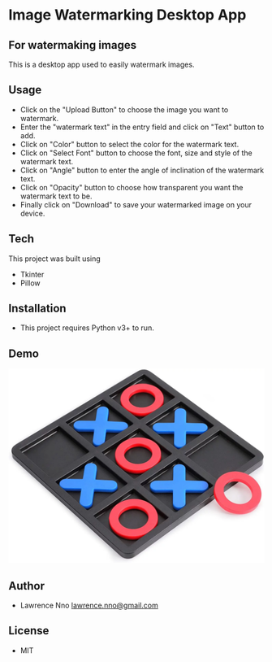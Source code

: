 # Image Watermarking Desktop App
## For watermaking images

This is a desktop app used to easily watermark images.

## Usage
 - Click on the "Upload Button" to choose the image you want to watermark.
 - Enter the "watermark text" in the entry field and click on "Text" button to add.
 - Click on "Color" button to select the color for the watermark text.
 - Click on "Select Font" button to choose the font, size and style of the watermark text.
 - Click on "Angle" button to enter the angle of inclination of the watermark text.
 - Click on "Opacity" button to choose how transparent you want the watermark text to be.
 - Finally click on "Download" to save your watermarked image on your device.


## Tech

This project was built using

- Tkinter
- Pillow


## Installation

 - This project requires Python v3+ to run.

## Demo
[![GAME DEMO](https://github.com/Lawrence-Nno/Tic-Tac-Toe_game/blob/master/tic-tac-toe-image.png)](https://drive.google.com/file/d/1thgZtelybgae_PZTl65SVuqwPx71Ry6O/view?usp=sharing)



## Author
- Lawrence Nno   lawrence.nno@gmail.com

## License
- MIT